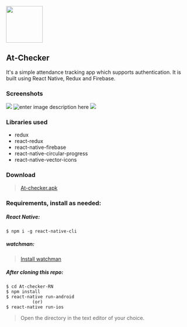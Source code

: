 <img src="https://lh3.googleusercontent.com/y80slOuy9Q_5TRnpPif350NLu3PT2r-BrWwahSQwVcHocUTpMTtPpbtDVNHO12Fv1uC_xJmXKE5B" width="100" height="100"/>

## At-Checker

It's a simple attendance tracking app which supports authentication. It is built using React Native, Redux and Firebase.

### Screenshots

![](https://lh3.googleusercontent.com/bb0F9BpaK-ZY-GealXdJYp0ohVddNxp7NRKZCfTFRozjIM1V3n6DkPg4Xl231KgiGztIC6ITM29T)
![enter image description here](https://lh3.googleusercontent.com/P0V4qTCvTVNK8tusSbp1BQ4V_zRTVOCfT9CCR-nsxIvTwZ59nxdQcQIJweNNSoyAvNheuHFOajkU)
![](https://lh3.googleusercontent.com/8its_YEUaDty-eNlsnTqmjrP1FuEKWf_m8f5kzejHaxXNYHHpEb59SjkvW1P1pDcSh5qqHgHwLTb)

### Libraries used

- redux
- react-redux
- react-native-firebase
- react-native-circular-progress
- react-native-vector-icons

### Download

> [At-checker.apk](https://drive.google.com/open?id=1yZ0R1dW1BWI2Ulw4-PoSByANu6borHCr)

### Requirements, install as needed:

##### React Native:

```
$ npm i -g react-native-cli
```

##### watchman:

> [Install watchman](https://facebook.github.io/watchman/docs/install.html)

##### After cloning this repo:

```
$ cd At-checker-RN
$ npm install
$ react-native run-android
          (or)
$ react-native run-ios
```

> Open the directory in the text editor of your choice.
